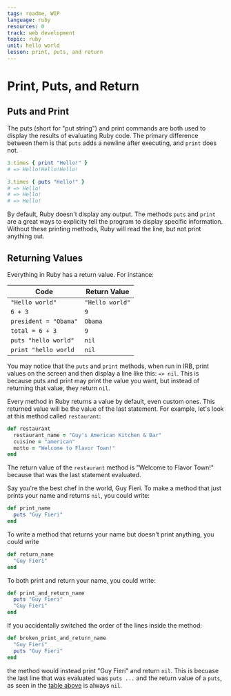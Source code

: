 ```yaml
---
tags: readme, WIP
language: ruby
resources: 0
track: web development
topic: ruby
unit: hello world
lesson: print, puts, and return
---
```


# Print, Puts, and Return

## Puts and Print

The puts (short for "put string") and print commands are both used to display the results of evaluating Ruby code. The primary difference between them is that `puts` adds a newline after executing, and `print` does not.

```ruby
3.times { print "Hello!" }
# => Hello!Hello!Hello!

3.times { puts "Hello!" }
# => Hello!
# => Hello!
# => Hello!
```

By default, Ruby doesn't display any output. The methods `puts` and `print` are a great ways to explicity tell the program to display specific information. Without these printing methods, Ruby will read the line, but not print anything out.

## Returning Values

Everything in Ruby has a return value. For instance:

|Code                   | Return Value   |
|-----------------------|----------------|
| `"Hello world"`       | `"Hello world"`|
| `6 + 3`               | `9`            |
| `president = "Obama"` | `Obama`        |
| `total = 6 + 3`       | `9`            |
| `puts "hello world"`  | `nil`          |
|`print "hello world`   | `nil`          |

You may notice that the `puts` and `print` methods, when run in IRB, print values on the screen and then display a line like this: `=> nil`. This is because puts and print may print the value you want, but instead of returning that value, they return `nil`.

Every method in Ruby returns a value by default, even custom ones. This returned value will be the value of the last statement. For example, let's look at this method called `restaurant`:
```ruby
def restaurant
  restaurant_name = "Guy's American Kitchen & Bar"
  cuisine = "american"
  motto = "Welcome to Flavor Town!"
end
```
The return value of the `restaurant` method is "Welcome to Flavor Town!" because that was the last statement evaluated.

Say you're the best chef in the world, Guy Fieri. To make a method that just prints your name and returns `nil`, you could write:
```ruby
def print_name
  puts "Guy Fieri"
end
```

To write a method that returns your name but doesn't print anything, you could write
```ruby
def return_name
  "Guy Fieri"
end
```

To both print and return your name, you could write:
```ruby
def print_and_return_name
  puts "Guy Fieri"
  "Guy Fieri"
end
```
If you accidentally switched the order of the lines inside the method:
```ruby
def broken_print_and_return_name
  "Guy Fieri"
  puts "Guy Fieri"
end
```
the method would instead print "Guy Fieri" and return `nil`. This is becuase the last line that was evaluated was `puts ...` and the return value of a `puts`, as seen in the [table above](#returning-values) is always `nil`. 
